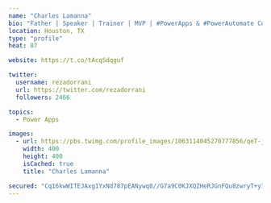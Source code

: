 ```yaml
---
name: "Charles Lamanna"
bio: "Father | Speaker | Trainer | MVP | #PowerApps & #PowerAutomate Community Super User | YouTuber Right-pointing triangle http://youtube.com/c/rezadorrani | Learn - Share - Clockwise rightwards and leftwards open circle arrows"
location: Houston, TX
type: "profile"
heat: 87

website: https://t.co/tAcqSdqguf

twitter:
  username: rezadorrani
  url: https://twitter.com/rezadorrani
  followers: 2466

topics:
  - Power Apps

images:
  - url: https://pbs.twimg.com/profile_images/1063114045270777856/qeT-jpWr_400x400.jpg
    width: 400
    height: 400
    isCached: true
    title: "Charles Lamanna"

secured: "Cq16kwWITEJAxg1YxNd787pEANywq8//G7a9C0KJXQZHeRJGnFQu8zwryT+y79e11BFa6J3Cllzc+s2BELE54g8akH9j5HNkBQEsfgQ60O4YRkHr9eXDxS9DN7KVJE9A1bKewY7hwEGnJt+clnMUfTu4BFNOy/pJgvvHUPh3AvXmGLqhAlllFjGMFZzR2ZQL5zocv9D3CpimLsVXSoVVUXqKxucD6jei5voHUM5gW8d77UE8/pYTvqli1bFJjXSV+1SRg94WD3HgT5KSxwmmnuwARgB2qnboTwxsoWROPPqmTLh4HxWrpiMryUcc1TWuCA1UGCy1nBAoWlOx2Nuq/JZqp9aDL+CwccXckh9yRcVTVSKdXKvdy0dkK7ayeOG5QLRN79hR37kfCxUAe8EPSJRpC53Wch1Af4rDCOFLWsg=;IEJwOyhLN2JP6VwIAfWjog=="
---
```


